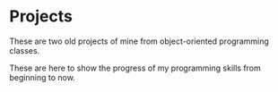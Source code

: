 # Projects

These are two old projects of mine from object-oriented programming classes.

These are here to show the progress of my programming skills from beginning to now.
